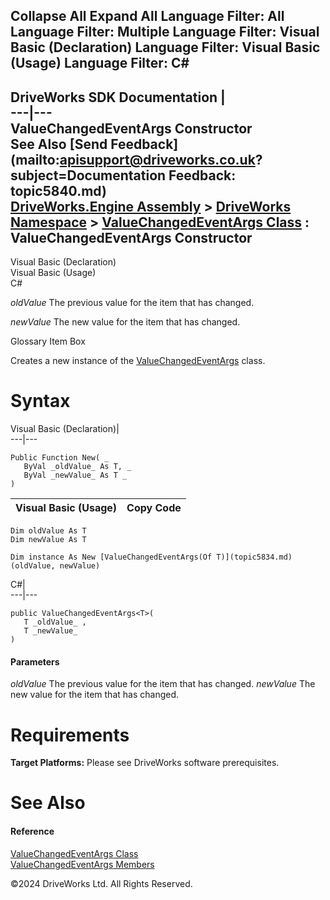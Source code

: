        

 Collapse All Expand All  Language Filter: All  Language Filter: Multiple  Language Filter: Visual Basic (Declaration) Language Filter: Visual Basic (Usage) Language Filter: C#  
---  
DriveWorks SDK Documentation  |   
---|---  
ValueChangedEventArgs<T> Constructor   
See Also [Send Feedback](mailto:apisupport@driveworks.co.uk?subject=Documentation Feedback: topic5840.md)  
[DriveWorks.Engine Assembly](topic2156.md) > [DriveWorks Namespace](topic2159.md) > [ValueChangedEventArgs<T> Class](topic5834.md) : ValueChangedEventArgs<T> Constructor  
---  
  
Visual Basic (Declaration)    
Visual Basic (Usage)    
C# 

_oldValue_
    The previous value for the item that has changed.

_newValue_
    The new value for the item that has changed.

Glossary Item Box

Creates a new instance of the [ValueChangedEventArgs<T>](topic5834.md) class. 

# Syntax

Visual Basic (Declaration)|   
---|---  
      
    
    Public Function New( _
       ByVal _oldValue_ As T, _
       ByVal _newValue_ As T _
    )  
  
Visual Basic (Usage)| Copy Code  
---|---  
      
    
    Dim oldValue As T
    Dim newValue As T
     
    Dim instance As New [ValueChangedEventArgs(Of T)](topic5834.md)(oldValue, newValue)  
  
C#|   
---|---  
      
    
    public ValueChangedEventArgs<T>( 
       T _oldValue_ ,
       T _newValue_
    )  
  
#### Parameters

 _oldValue_
    The previous value for the item that has changed.
_newValue_
    The new value for the item that has changed.

# Requirements

**Target Platforms:** Please see DriveWorks software prerequisites.

# See Also

#### Reference

[ValueChangedEventArgs<T> Class](topic5834.md)   
[ValueChangedEventArgs<T> Members](topic5835.md)

©2024 DriveWorks Ltd. All Rights Reserved.
